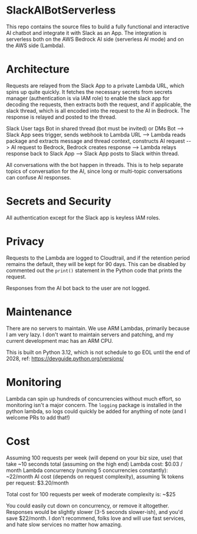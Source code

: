 # SlackAIBotServerless

This repo contains the source files to build a fully functional and interactive AI chatbot and integrate it with Slack as an App. The integration is serverless both on the AWS Bedrock AI side (serverless AI mode) and on the AWS side (Lambda). 

# Architecture

Requests are relayed from the Slack App to a private Lambda URL, which spins up quite quickly. It fetches the necessary secrets from secrets manager (authentication is via IAM role) to enable the slack app for decoding the requests, then extracts both the request, and if applicable, the slack thread, which is all encoded into the request to the AI in Bedrock. The response is relayed and posted to the thread. 

Slack User tags Bot in shared thread (bot must be invited) or DMs Bot --> Slack App sees trigger, sends webhook to Lambda URL --> Lambda reads package and extracts message and thread context, constructs AI request --> AI request to Bedrock, Bedrock creates response --> Lambda relays response back to Slack App --> Slack App posts to Slack within thread. 

All conversations with the bot happen in threads. This is to help separate topics of conversation for the AI, since long or multi-topic conversations can confuse AI responses. 

# Secrets and Security

All authentication except for the Slack app is keyless IAM roles. 

# Privacy

Requests to the Lambda are logged to Cloudtrail, and if the retention period remains the default, they will be kept for 90 days. This can be disabled by commented out the `print()` statement in the Python code that prints the request. 

Responses from the AI bot back to the user are not logged. 

# Maintenance

There are no servers to maintain. We use ARM Lambdas, primarily because I am very lazy. I don't want to maintain servers and patching, and my current development mac has an ARM CPU. 

This is built on Python 3.12, which is not schedule to go EOL until the end of 2028, ref: https://devguide.python.org/versions/

# Monitoring

Lambda can spin up hundreds of concurrencies without much effort, so monitoring isn't a major concern. The `logging` package is installed in the python lambda, so logs could quickly be added for anything of note (and I welcome PRs to add that!)

# Cost

Assuming 100 requests per week (will depend on your biz size, use) that take ~10 seconds total (assuming on the high end)
Lambda cost: $0.03 / month
Lambda concurrency (running 5 concurrencies constantly): ~22/month
AI cost (depends on request complexity), assuming 1k tokens per request: $3.20/month

Total cost for 100 requests per week of moderate complexity is: ~$25

You could easily cut down on concurrency, or remove it altogether. Responses would be slightly slower (3-5 seconds slower-ish), and you'd save $22/month. I don't recommend, folks love and will use fast services, and hate slow services no matter how amazing. 